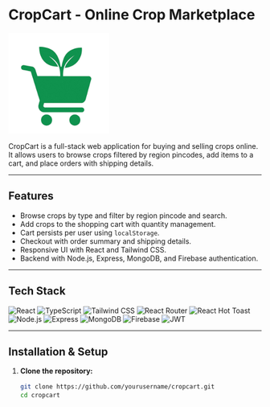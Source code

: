 # CropCart - Online Crop Marketplace

<img src="client/src/assets/logo.png" alt="CropCart Logo" width="200" height="200" />


CropCart is a full-stack web application for buying and selling crops online. It allows users to browse crops filtered by region pincodes, add items to a cart, and place orders with shipping details.

---

## Features

- Browse crops by type and filter by region pincode and search.
- Add crops to the shopping cart with quantity management.
- Cart persists per user using `localStorage`.
- Checkout with order summary and shipping details.
- Responsive UI with React and Tailwind CSS.
- Backend with Node.js, Express, MongoDB, and Firebase authentication.

---

## Tech Stack

<p align="left">
  <img src="https://cdn.jsdelivr.net/gh/devicons/devicon/icons/react/react-original.svg" alt="React" width="40" height="40"/>
  <img src="https://cdn.jsdelivr.net/gh/devicons/devicon/icons/typescript/typescript-original.svg" alt="TypeScript" width="40" height="40"/>
  <img src="https://cdn.jsdelivr.net/gh/devicons/devicon/icons/tailwindcss/tailwindcss-plain.svg" alt="Tailwind CSS" width="40" height="40"/>
  <img src="https://img.shields.io/badge/React%20Router-CA4245?style=flat&logo=react-router&logoColor=white" alt="React Router" height="40"/>
  <img src="https://img.shields.io/badge/Hot%20Toast-333333?style=flat&logoColor=white" alt="React Hot Toast" height="40"/>

  <br />

  <img src="https://cdn.jsdelivr.net/gh/devicons/devicon/icons/nodejs/nodejs-original.svg" alt="Node.js" width="40" height="40"/>
  <img src="https://cdn.jsdelivr.net/gh/devicons/devicon/icons/express/express-original.svg" alt="Express" width="40" height="40"/>
  <img src="https://cdn.jsdelivr.net/gh/devicons/devicon/icons/mongodb/mongodb-original.svg" alt="MongoDB" width="40" height="40"/>
  <img src="https://cdn.jsdelivr.net/gh/devicons/devicon/icons/firebase/firebase-plain.svg" alt="Firebase" width="40" height="40"/>
  <img src="https://img.shields.io/badge/JWT-black?style=flat&logo=jsonwebtokens&logoColor=white" alt="JWT" height="40"/>
</p>


---

## Installation & Setup

1. **Clone the repository:**

   ```bash
   git clone https://github.com/yourusername/cropcart.git
   cd cropcart

